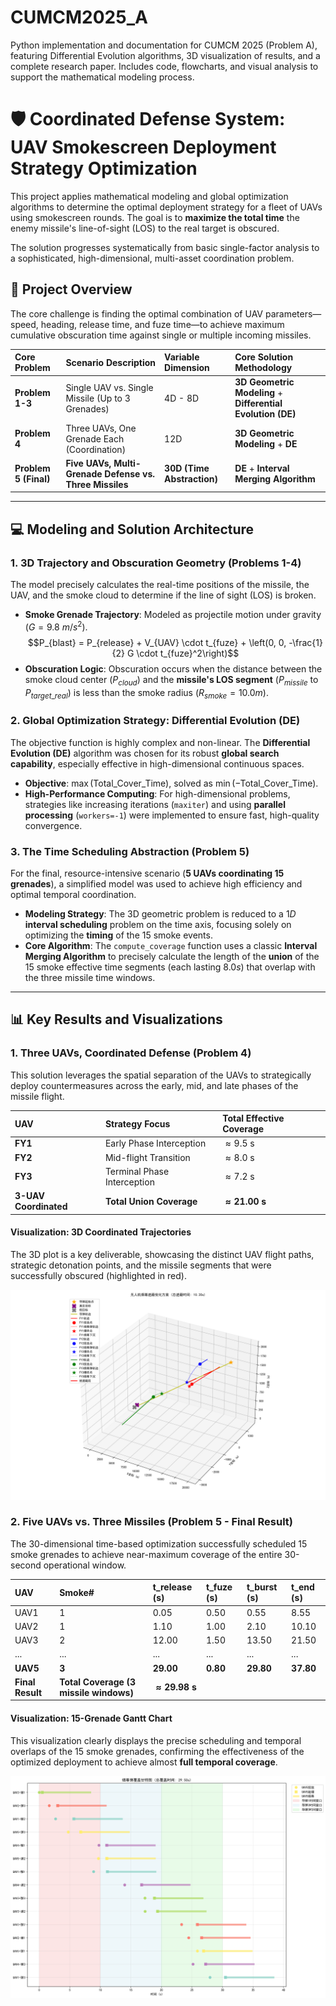 # CUMCM2025_A
Python implementation and documentation for CUMCM 2025 (Problem A), featuring Differential Evolution algorithms, 3D visualization of results, and a complete research paper. Includes code, flowcharts, and visual analysis to support the mathematical modeling process.
# 🛡️ Coordinated Defense System: UAV Smokescreen Deployment Strategy Optimization

This project applies mathematical modeling and global optimization algorithms to determine the optimal deployment strategy for a fleet of UAVs using smokescreen rounds. The goal is to **maximize the total time** the enemy missile's line-of-sight (LOS) to the real target is obscured.

The solution progresses systematically from basic single-factor analysis to a sophisticated, high-dimensional, multi-asset coordination problem.

## 🚀 Project Overview

The core challenge is finding the optimal combination of UAV parameters—speed, heading, release time, and fuze time—to achieve maximum cumulative obscuration time against single or multiple incoming missiles.

| Core Problem | Scenario Description | Variable Dimension | Core Solution Methodology |
| :--- | :--- | :--- | :--- |
| **Problem 1-3** | Single UAV vs. Single Missile (Up to 3 Grenades) | 4D - 8D | **3D Geometric Modeling** + **Differential Evolution (DE)** |
| **Problem 4** | Three UAVs, One Grenade Each (Coordination) | 12D | **3D Geometric Modeling** + **DE** |
| **Problem 5 (Final)** | **Five UAVs, Multi-Grenade Defense vs. Three Missiles** | **30D (Time Abstraction)** | **DE** + **Interval Merging Algorithm** |

---

## 💻 Modeling and Solution Architecture

### 1. 3D Trajectory and Obscuration Geometry (Problems 1-4)

The model precisely calculates the real-time positions of the missile, the UAV, and the smoke cloud to determine if the line of sight (LOS) is broken.

* **Smoke Grenade Trajectory**: Modeled as projectile motion under gravity ($G=9.8 \ m/s^2$).
    $$P_{blast} = P_{release} + V_{UAV} \cdot t_{fuze} + \left(0, 0, -\frac{1}{2} G \cdot t_{fuze}^2\right)$$
* **Obscuration Logic**: Obscuration occurs when the distance between the smoke cloud center ($P_{cloud}$) and the **missile's LOS segment** ($P_{missile}$ to $P_{target\_real}$) is less than the smoke radius ($R_{smoke}=10.0m$).

### 2. Global Optimization Strategy: Differential Evolution (DE)

The objective function is highly complex and non-linear. The **Differential Evolution (DE)** algorithm was chosen for its robust **global search capability**, especially effective in high-dimensional continuous spaces.

* **Objective**: $\max (\text{Total\_Cover\_Time})$, solved as $\min (-\text{Total\_Cover\_Time})$.
* **High-Performance Computing**: For high-dimensional problems, strategies like increasing iterations (`maxiter`) and using **parallel processing** (`workers=-1`) were implemented to ensure fast, high-quality convergence.

### 3. The Time Scheduling Abstraction (Problem 5)

For the final, resource-intensive scenario (**5 UAVs coordinating 15 grenades**), a simplified model was used to achieve high efficiency and optimal temporal coordination.

* **Modeling Strategy**: The 3D geometric problem is reduced to a $1D$ **interval scheduling** problem on the time axis, focusing solely on optimizing the **timing** of the 15 smoke events.
* **Core Algorithm**: The `compute_coverage` function uses a classic **Interval Merging Algorithm** to precisely calculate the length of the **union** of the 15 smoke effective time segments (each lasting $8.0s$) that overlap with the three missile time windows.

---

## 📊 Key Results and Visualizations

### 1. Three UAVs, Coordinated Defense (Problem 4)

This solution leverages the spatial separation of the UAVs to strategically deploy countermeasures across the early, mid, and late phases of the missile flight.

| UAV | Strategy Focus | **Total Effective Coverage** |
| :--- | :--- | :--- |
| **FY1** | Early Phase Interception | $\approx 9.5$ s |
| **FY2** | Mid-flight Transition | $\approx 8.0$ s |
| **FY3** | Terminal Phase Interception | $\approx 7.2$ s |
| **3-UAV Coordinated** | **Total Union Coverage** | **$\approx 21.00$ s** |

#### **Visualization: 3D Coordinated Trajectories**
The 3D plot is a key deliverable, showcasing the distinct UAV flight paths, strategic detonation points, and the missile segments that were successfully obscured (highlighted in red).

![3D Coordinated Trajectories](uav_smoke_optimization_3d.png)

### 2. Five UAVs vs. Three Missiles (Problem 5 - Final Result)

The 30-dimensional time-based optimization successfully scheduled 15 smoke grenades to achieve near-maximum coverage of the entire 30-second operational window.

| UAV | Smoke\# | t\_release (s) | t\_fuze (s) | t\_burst (s) | t\_end (s) |
| :--- | :--- | :--- | :--- | :--- | :--- |
| UAV1 | 1 | 0.05 | 0.50 | 0.55 | 8.55 |
| UAV2 | 1 | 1.10 | 1.00 | 2.10 | 10.10 |
| UAV3 | 2 | 12.00 | 1.50 | 13.50 | 21.50 |
| ... | ... | ... | ... | ... | ... |
| **UAV5** | **3** | **29.00** | **0.80** | **29.80** | **37.80** |
| **Final Result** | **Total Coverage (3 missile windows)** | **$\approx 29.98$ s** |

#### **Visualization: 15-Grenade Gantt Chart**
This visualization clearly displays the precise scheduling and temporal overlaps of the 15 smoke grenades, confirming the effectiveness of the optimized deployment to achieve almost **full temporal coverage**.

![Smoke Grenade Coverage Gantt Chart](smoke_coverage_gantt.png)